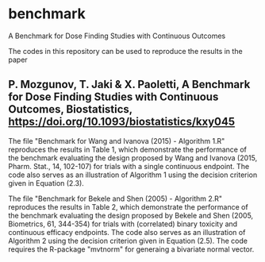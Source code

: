 # benchmark
A Benchmark for Dose Finding Studies with Continuous Outcomes

The codes in this repository can be used to reproduce the results in the paper 

P. Mozgunov, T. Jaki & X. Paoletti, A Benchmark for Dose Finding Studies with Continuous Outcomes, Biostatistics, https://doi.org/10.1093/biostatistics/kxy045   
-------------------------------------------------------------------------------------------------------------------------

The file "Benchmark for Wang and Ivanova (2015) - Algorithm 1.R" reproduces the results in Table 1, which demonstrate the performance of the benchmark evaluating the design proposed by Wang and Ivanova (2015, Pharm. Stat., 14, 102-107) for trials with a single continuous endpoint. The code also serves as an illustration of Algorithm 1 using the decision criterion given in Equation (2.3).

The file "Benchmark for Bekele and Shen (2005) - Algorithm 2.R" reproduces the results in Table 2, which demonstrate the performance of the benchmark evaluating the design proposed by Bekele and Shen (2005, Biometrics, 61, 344-354) for trials with (correlated) binary toxicity and continuous efficacy endpoints. The code also serves as an illustration of Algorithm 2 using the decision criterion given in Equation (2.5). The code requires the R-package "mvtnorm" for generaing a bivariate normal vector.



            
